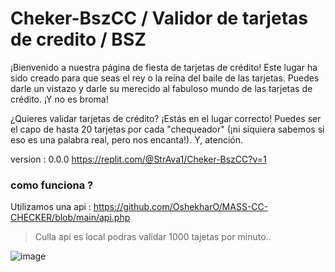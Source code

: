 # Cheker-BszCC / Validor de tarjetas de credito / BSZ
¡Bienvenido a nuestra página de fiesta de tarjetas de crédito! Este lugar ha sido creado para que seas el rey o la reina del baile de las tarjetas. Puedes darle un vistazo y darle su merecido al fabuloso mundo de las tarjetas de crédito. ¡Y no es broma!

¿Quieres validar tarjetas de crédito? ¡Estás en el lugar correcto! Puedes ser el capo de hasta 20 tarjetas por cada "chequeador" (¡ni siquiera sabemos si eso es una palabra real, pero nos encanta!). Y, atención.

version : 0.0.0 https://replit.com/@StrAva1/Cheker-BszCC?v=1

### como funciona ?
Utilizamos una api :  https://github.com/OshekharO/MASS-CC-CHECKER/blob/main/api.php 
> Culla api es local podras validar 1000 tajetas por minuto..

![image](https://github.com/AvastrOficial/Checker-BszCC/assets/91764815/792da002-3d41-4f26-9939-c9692088292f)

